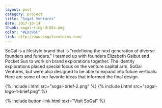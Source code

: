 ```yaml
---
layout: post
category: project
title: "Sogal Ventures"
date: 2017-10-14
thumb: sogal-ring-dr@2x.png
color: "#ED396F"
link: http://www.sogalventures.com/
---
```


SoGal is a lifestyle brand that is "redefining the next generation of diverse founders and funders." I teamed up with founders Elizabeth Galbut and Pocket Sun to work on brand explorations together. The identity explorations placed special focus on the venture capital arm, SoGal Ventures, but were also designed to be able to expand into future verticals. Here are some of our favorite ideas that informed the final design.

<!-- {% include i.html src="sogal-3@2x.png" %} -->
{% include i.html src="sogal-brief-2.png" %}
{% include i.html src="sogal-logo-1-brief.png" %}

{% include button-link.html text="Visit SoGal" %}
